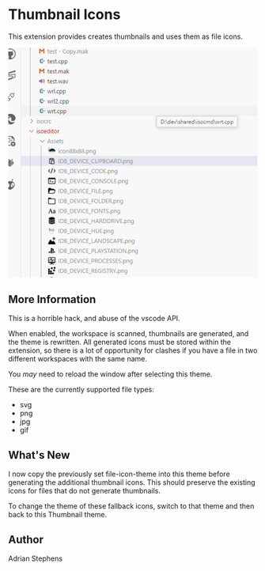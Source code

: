 # Thumbnail Icons

This extension provides creates thumbnails and uses them as file icons.

![alt text](assets/Screenshot2.png)

## More Information
This is a horrible hack, and abuse of the vscode API.

When enabled, the workspace is scanned, thumbnails are generated, and the theme is rewritten. All generated icons must be stored within the extension, so there is a lot of opportunity for clashes if you have a file in two different workspaces with the same name.

You *may* need to reload the window after selecting this theme.

These are the currently supported file types:
- svg
- png
- jpg
- gif

## What's New
I now copy the previously set file-icon-theme into this theme before generating the additional thumbnail icons. This should preserve the existing icons for files that do not generate thumbnails.

To change the theme of these fallback icons, switch to that theme and then back to this Thumbnail theme.

## Author
Adrian Stephens

